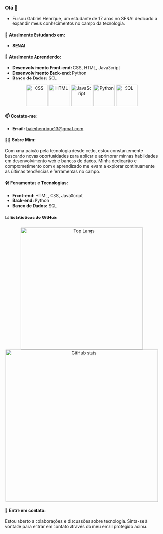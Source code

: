 ### Olá 👋

- Eu sou Gabriel Henrique, um estudante de 17 anos no SENAI
dedicado a expandir meus conhecimentos no campo da tecnologia.

#### 🚀 Atualmente Estudando em:
- **SENAI**

#### 🌱 Atualmente Aprendendo:
- **Desenvolvimento Front-end:** CSS, HTML, JavaScript
- **Desenvolvimento Back-end:** Python
- **Banco de Dados:** SQL

<div align="center">
  <img alt="CSS" width="70px" src="https://cdn.jsdelivr.net/gh/devicons/devicon/icons/css3/css3-original-wordmark.svg">
  <img alt="HTML" width="70px" src="https://cdn.jsdelivr.net/gh/devicons/devicon/icons/html5/html5-original-wordmark.svg">
  <img alt="JavaScript" width="70px" src="https://cdn.jsdelivr.net/gh/devicons/devicon/icons/javascript/javascript-original.svg">
  <img alt="Python" width="70px" src="https://cdn.jsdelivr.net/gh/devicons/devicon/icons/python/python-original.svg">
  <img alt="SQL" width="70px" src="https://cdn.jsdelivr.net/gh/devicons/devicon/icons/sqlserver/sqlserver-plain.svg">
</div>

#### 📫 Contate-me:
- **Email:** baierhenrique13@gmail.com

#### 👨‍🎓 Sobre Mim:
Com uma paixão pela tecnologia desde cedo, estou constantemente buscando novas oportunidades para aplicar e aprimorar minhas habilidades em desenvolvimento web e bancos de dados. Minha dedicação e comprometimento com o aprendizado me levam a explorar continuamente as últimas tendências e ferramentas no campo.

#### 🛠️ Ferramentas e Tecnologias:
- **Front-end:** HTML, CSS, JavaScript
- **Back-end:** Python
- **Banco de Dados:** SQL

#### 📈 Estatísticas do GitHub:
<div align="center">
  <img alt="Top Langs" width="400px" src="https://github-readme-stats.vercel.app/api/top-langs/?username=BaierRP017&layout=compact&langs_count=4&theme=dracula">
  <img alt="GitHub stats" width="500px" src="https://github-readme-stats.vercel.app/api?username=BaierRP017&show_icons=true&theme=dracula&include_all_commits=true&count_private=true">
</div>

#### 🤝 Entre em contato:
Estou aberto a colaborações e discussões sobre tecnologia. Sinta-se à vontade para entrar em contato através do meu email protegido acima.
